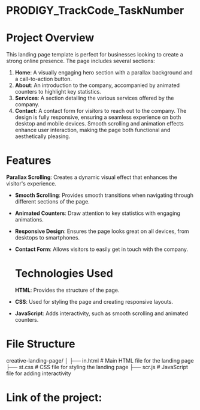 # PRODIGY_TrackCode_TaskNumber

# Project Overview
This landing page template is perfect for businesses looking to create a strong online presence. The page includes several sections:

1. **Home**: A visually engaging hero section with a parallax background and a call-to-action button.
2. **About**: An introduction to the company, accompanied by animated counters to highlight key statistics.
3. **Services**: A section detailing the various services offered by the company.
4. **Contact**: A contact form for visitors to reach out to the company.
The design is fully responsive, ensuring a seamless experience on both desktop and mobile devices. Smooth scrolling and animation effects enhance user interaction, making the page both functional and aesthetically pleasing.

# Features
**Parallax Scrolling**: Creates a dynamic visual effect that enhances the visitor's experience.
- **Smooth Scrolling**: Provides smooth transitions when navigating through different sections of the page.
- **Animated Counters**: Draw attention to key statistics with engaging animations.
- **Responsive Design**: Ensures the page looks great on all devices, from desktops to smartphones.
- **Contact Form**: Allows visitors to easily get in touch with the company.

  # Technologies Used
  **HTML**: Provides the structure of the page.
- **CSS**: Used for styling the page and creating responsive layouts.
- **JavaScript**: Adds interactivity, such as smooth scrolling and animated counters.

# File Structure
creative-landing-page/
│
├── in.html               # Main HTML file for the landing page
├── st.css                # CSS file for styling the landing page
├── scr.js                # JavaScript file for adding interactivity

# Link of the project: 
